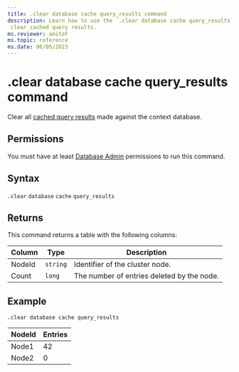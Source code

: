 ```yaml
---
title: .clear database cache query_results command
description: Learn how to use the `.clear database cache query_results` command to clear all cached query results from the database.
 clear cached query results.
ms.reviewer: amitof
ms.topic: reference
ms.date: 06/05/2023
---
```

# .clear database cache query_results command

Clear all [cached query results](../query/query-results-cache.md) made against the context database.

## Permissions

You must have at least [Database Admin](access-control/role-based-access-control.md) permissions to run this command.

## Syntax

`.clear` `database` `cache` `query_results`

## Returns

This command returns a table with the following columns:

|Column    |Type    |Description
|---|---|---
|NodeId|`string`|Identifier of the cluster node.
|Count|`long`|The number of entries deleted by the node.

## Example

```kusto
.clear database cache query_results
```

|NodeId|Entries|
|---|---|
|Node1|42
|Node2|0
